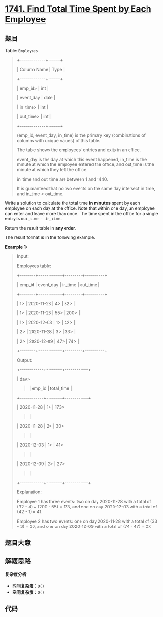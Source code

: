 # [1741. Find Total Time Spent by Each Employee](https://leetcode.com/problems/find-total-time-spent-by-each-employee/)

## 题目

Table: `Employees`

> +-------------+------+
>
> | Column Name | Type |
>
> +-------------+------+
>
> | emp_id>
> | int |
>
> | event_day | date |
>
> | in_time>
> | int |
>
> | out_time>
> | int |
>
> +-------------+------+
>
> (emp_id, event_day, in_time) is the primary key (combinations of columns with unique values) of this table.
>
> The table shows the employees' entries and exits in an office.
>
> event_day is the day at which this event happened, in_time is the minute at which the employee entered the office, and out_time is the minute at which they left the office.
>
> in_time and out_time are between 1 and 1440.
>
> It is guaranteed that no two events on the same day intersect in time, and in_time < out_time.

Write a solution to calculate the total time **in minutes** spent by each
employee on each day at the office. Note that within one day, an employee can
enter and leave more than once. The time spent in the office for a single
entry is `out_time - in_time`.

Return the result table in **any order**.

The result format is in the following example.

**Example 1:**

> Input:
>
> Employees table:
>
> +--------+------------+---------+----------+
>
> | emp_id | event_day | in_time | out_time |
>
> +--------+------------+---------+----------+
>
> | 1>
> | 2020-11-28 | 4>
> | 32>
> |
>
> | 1>
> | 2020-11-28 | 55>
> | 200>
> |
>
> | 1>
> | 2020-12-03 | 1>
> | 42>
> |
>
> | 2>
> | 2020-11-28 | 3>
> | 33>
> |
>
> | 2>
> | 2020-12-09 | 47>
> | 74>
> |
>
> +--------+------------+---------+----------+
>
> Output:
>
> +------------+--------+------------+
>
> | day>
>
> > | emp_id | total_time |
>
> +------------+--------+------------+
>
> | 2020-11-28 | 1>
> | 173>
>
> > |
>
> | 2020-11-28 | 2>
> | 30>
>
> > |
>
> | 2020-12-03 | 1>
> | 41>
>
> > |
>
> | 2020-12-09 | 2>
> | 27>
>
> > |
>
> +------------+--------+------------+
>
> Explanation:
>
> Employee 1 has three events: two on day 2020-11-28 with a total of (32 - 4) + (200 - 55) = 173, and one on day 2020-12-03 with a total of (42 - 1) = 41.
>
> Employee 2 has two events: one on day 2020-11-28 with a total of (33 - 3) = 30, and one on day 2020-12-09 with a total of (74 - 47) = 27.

## 题目大意

## 解题思路

#### 复杂度分析

- **时间复杂度**：`O()`
- **空间复杂度**：`O()`

## 代码

```javascript

```

